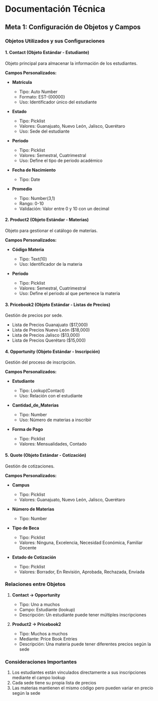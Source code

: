 # Documentación Técnica
## Meta 1: Configuración de Objetos y Campos

### Objetos Utilizados y sus Configuraciones

#### 1. Contact (Objeto Estándar - Estudiante)
Objeto principal para almacenar la información de los estudiantes.

**Campos Personalizados:**
- **Matrícula**
  - Tipo: Auto Number
  - Formato: EST-{00000}
  - Uso: Identificador único del estudiante
  
- **Estado**
  - Tipo: Picklist
  - Valores: Guanajuato, Nuevo León, Jalisco, Querétaro
  - Uso: Sede del estudiante
  
- **Periodo**
  - Tipo: Picklist
  - Valores: Semestral, Cuatrimestral
  - Uso: Define el tipo de periodo académico

- **Fecha de Nacimiento**
  - Tipo: Date
  
- **Promedio**
  - Tipo: Number(3,1)
  - Rango: 0-10
  - Validación: Valor entre 0 y 10 con un decimal

#### 2. Product2 (Objeto Estándar - Materias)
Objeto para gestionar el catálogo de materias.

**Campos Personalizados:**
- **Código Materia**
  - Tipo: Text(10)
  - Uso: Identificador de la materia
  
- **Periodo**
  - Tipo: Picklist
  - Valores: Semestral, Cuatrimestral
  - Uso: Define el periodo al que pertenece la materia

#### 3. Pricebook2 (Objeto Estándar - Listas de Precios)
Gestión de precios por sede.
- Lista de Precios Guanajuato ($17,000)
- Lista de Precios Nuevo León ($18,000)
- Lista de Precios Jalisco ($13,000)
- Lista de Precios Querétaro ($15,000)

#### 4. Opportunity (Objeto Estándar - Inscripción)
Gestión del proceso de inscripción.

**Campos Personalizados:**
- **Estudiante**
  - Tipo: Lookup(Contact)
  - Uso: Relación con el estudiante
  
- **Cantidad_de_Materias**
  - Tipo: Number
  - Uso: Número de materias a inscribir
  
- **Forma de Pago**
  - Tipo: Picklist
  - Valores: Mensualidades, Contado

#### 5. Quote (Objeto Estándar - Cotización)
Gestión de cotizaciones.

**Campos Personalizados:**
- **Campus**
  - Tipo: Picklist
  - Valores: Guanajuato, Nuevo León, Jalisco, Querétaro
  
- **Número de Materias**
  - Tipo: Number
  
- **Tipo de Beca**
  - Tipo: Picklist
  - Valores: Ninguna, Excelencia, Necesidad Económica, Familiar Docente
  
- **Estado de Cotización**
  - Tipo: Picklist
  - Valores: Borrador, En Revisión, Aprobada, Rechazada, Enviada

### Relaciones entre Objetos

1. **Contact → Opportunity**
   - Tipo: Uno a muchos
   - Campo: Estudiante (lookup)
   - Descripción: Un estudiante puede tener múltiples inscripciones

2. **Product2 → Pricebook2**
   - Tipo: Muchos a muchos
   - Mediante: Price Book Entries
   - Descripción: Una materia puede tener diferentes precios según la sede

### Consideraciones Importantes
1. Los estudiantes están vinculados directamente a sus inscripciones mediante el campo lookup
2. Cada sede tiene su propia lista de precios
3. Las materias mantienen el mismo código pero pueden variar en precio según la sede
